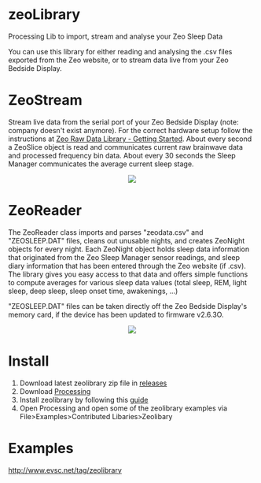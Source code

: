 zeoLibrary
==========

Processing Lib to import, stream and analyse your Zeo Sleep Data



You can use this library for either reading and analysing the .csv files exported from the Zeo website, or to stream data live from your Zeo Bedside Display.

ZeoStream
==========
Stream live data from the serial port of your Zeo Bedside Display (note: company doesn't exist anymore). For the correct hardware setup follow the instructions at [Zeo Raw Data Library - Getting Started](http://www.sleepstreamonline.com/rdl/starting.html). About every second a ZeoSlice object is read and communicates current raw brainwave data and processed frequency bin data. About every 30 seconds the Sleep Manager communicates the average current sleep stage.

<p align="center">
	<img src="https://raw.githubusercontent.com/evsc/zeoLibrary/master/zeostream.png"/>
</p>


ZeoReader
==========
The ZeoReader class imports and parses "zeodata.csv" and "ZEOSLEEP.DAT" files, cleans out unusable nights, and creates ZeoNight objects for every night. Each ZeoNight object holds sleep data information that originated from the Zeo Sleep Manager sensor readings, and sleep diary information that has been entered through the Zeo website (if .csv). The library gives you easy access to that data and offers simple functions to compute averages for various sleep data values (total sleep, REM, light sleep, deep sleep, sleep onset time, awakenings, ...)

"ZEOSLEEP.DAT" files can be taken directly off the Zeo Bedside Display's memory card, if the device has been updated to firmware v2.6.3O.


<p align="center">
	<img src="https://raw.githubusercontent.com/evsc/zeoLibrary/master/zeoreader.png"/>
</p>

Install
=======

1.  Download latest zeolibrary zip file in [releases](https://github.com/evsc/zeoLibrary/releases)
2.  Download [Processing](http://processing.org/download/?processing)
3.  Install zeolibrary by following this [guide](http://www.learningprocessing.com/tutorials/libraries/) 
4.  Open Processing and open some of the zeolibrary examples via File>Examples>Contributed Libaries>Zeolibary 


Examples
========
http://www.evsc.net/tag/zeolibrary
